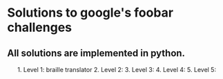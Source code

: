 # Solutions to google's foobar challenges
## All solutions are implemented in python.
<ol>
1. Level 1: braille translator
2. Level 2:
3. Level 3:
4. Level 4:
5. Level 5:
</ol>
